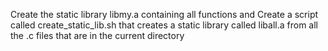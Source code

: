 Create the static library libmy.a containing all functions and Create a script called create_static_lib.sh that creates a static library called liball.a from all the .c files that are in the current directory
